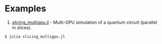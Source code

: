 # Examples

1. [slicing_multigpu.jl](slicing_multigpu.jl) - Multi-GPU simulation of a quantum circuit (parallel in slices).

```bash
$ julia slicing_multigpu.jl
```